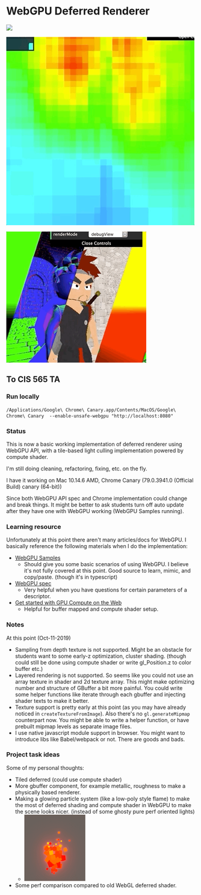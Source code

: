 # WebGPU Deferred Renderer

![](imgs/tiled-deferred-4096-lights.gif)

![](imgs/tile-light-count-heatmap.gif)

![](imgs/debug-view.gif)




## To CIS 565 TA

### Run locally

```
/Applications/Google\ Chrome\ Canary.app/Contents/MacOS/Google\ Chrome\ Canary  --enable-unsafe-webgpu "http://localhost:8080"
```

### Status

This is now a basic working implementation of deferred renderer using WebGPU API, with a tile-based light culling implementation powered by compute shader.

I'm still doing cleaning, refactoring, fixing, etc. on the fly.

I have it working on Mac 10.14.6 AMD, Chrome Canary (79.0.3941.0 (Official Build) canary (64-bit))

Since both WebGPU API spec and Chrome implementation could change and break things. It might be better to ask students turn off auto update after they have one with WebGPU working (WebGPU Samples running).

### Learning resource

Unfortunately at this point there aren't many articles/docs for WebGPU. I basically reference the following materials when I do the implementation:

* [WebGPU Samples]()
    * Should give you some basic scenarios of using WebGPU. I believe it's not fully covered at this point. Good source to learn, mimic, and copy/paste. (though it's in typescript)
* [WebGPU spec](https://gpuweb.github.io/gpuweb/)
    * Very helpful when you have questions for certain parameters of a descriptor.
* [Get started with GPU Compute on the Web](https://developers.google.com/web/updates/2019/08/get-started-with-gpu-compute-on-the-web)
    * Helpful for buffer mapped and compute shader setup.

### Notes

At this point (Oct-11-2019)

* Sampling from depth texture is not supported. Might be an obstacle for students want to some early-z optimization, cluster shading. (though could still be done using compute shader or write gl_Position.z to color buffer etc.)
* Layered rendering is not supported. So seems like you could not use an array texture in shader and 2d texture array. This might make optimizing number and structure of GBuffer a bit more painful. You could write some helper functions like iterate through each gbuffer and injecting shader texts to make it better.
* Texture support is pretty early at this point (as you may have already noticed in `createTextureFromImage`). Also there's no `gl.generateMipmap` counterpart now. You might be able to write a helper function, or have prebuilt mipmap levels as separate image files.
* I use native javascript module support in browser. You might want to introduce libs like Babel/webpack or not. There are goods and bads.

### Project task ideas

Some of my personal thoughts:

* Tiled deferred (could use compute shader)
* More gbuffer component, for example metallic, roughness to make a physically based renderer.
* Making a glowing particle system (like a low-poly style flame) to make the most of deferred shading and compute shader in WebGPU to make the scene looks nicer. (instead of some ghosty pure perf oriented lights)
    * ![](imgs/particle-idea.gif)
* Some perf comparison compared to old WebGL deferred shader.

